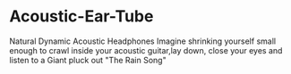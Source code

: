 # Acoustic-Ear-Tube
Natural Dynamic Acoustic Headphones
   Imagine shrinking yourself small enough
to crawl inside your acoustic guitar,lay 
down, close your eyes and listen to a Giant
pluck out "The Rain Song" 
